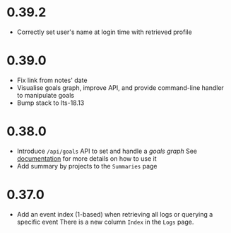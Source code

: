 # 0.39.2

* Correctly set user's name at login time with retrieved profile

# 0.39.0

* Fix link from notes' date
* Visualise goals graph, improve API, and provide command-line handler to manipulate goals
* Bump stack to lts-18.13

# 0.38.0

* Introduce `/api/goals` API to set and handle a _goals graph_
  See [documentation](/docs/goals.md) for more details on how to use it
* Add summary by projects to the `Summaries` page

# 0.37.0

* Add an event index (1-based) when retrieving all logs or querying a specific event
  There is a new column `Index` in the `Logs` page.
